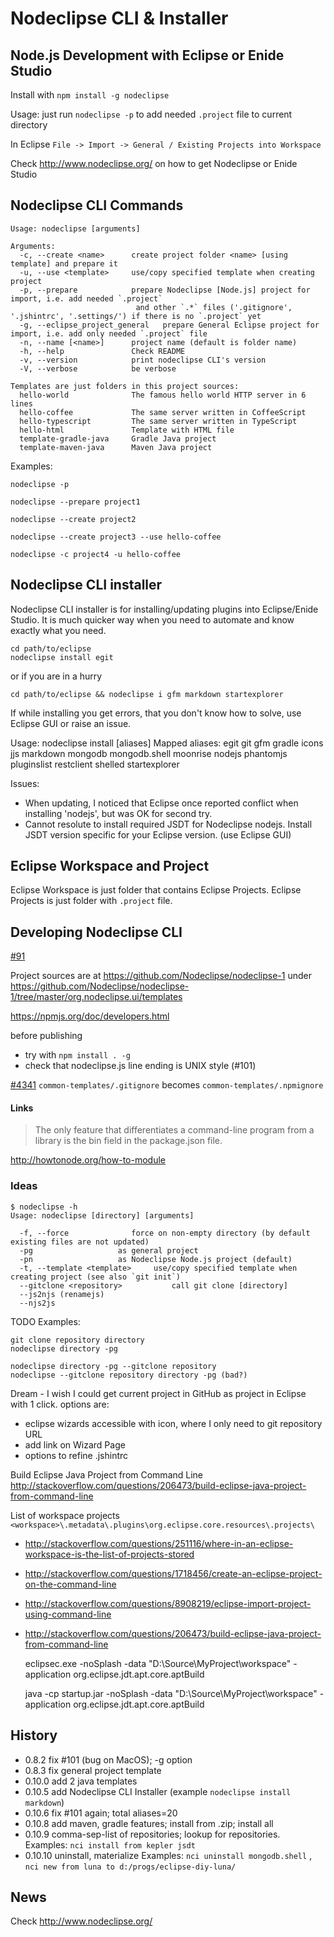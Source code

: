 

# Nodeclipse CLI & Installer

## Node.js Development with Eclipse or Enide Studio

Install with `npm install -g nodeclipse`

Usage: just run `nodeclipse -p` to add needed `.project` file to current directory

In Eclipse `File -> Import -> General / Existing Projects into Workspace`

Check <http://www.nodeclipse.org/> on how to get Nodeclipse or Enide Studio

## Nodeclipse CLI Commands

	Usage: nodeclipse [arguments]

	Arguments:
	  -c, --create <name>      create project folder <name> [using template] and prepare it
	  -u, --use <template>     use/copy specified template when creating project
	  -p, --prepare            prepare Nodeclipse [Node.js] project for import, i.e. add needed `.project`
	  							and other `.*` files ('.gitignore', '.jshintrc', '.settings/') if there is no `.project` yet
      -g, --eclipse_project_general   prepare General Eclipse project for import, i.e. add only needed `.project` file
	  -n, --name [<name>]      project name (default is folder name)
	  -h, --help               Check README
	  -v, --version            print nodeclipse CLI's version
	  -V, --verbose            be verbose

	Templates are just folders in this project sources:
	  hello-world              The famous hello world HTTP server in 6 lines
	  hello-coffee	           The same server written in CoffeeScript
	  hello-typescript         The same server written in TypeScript
	  hello-html		       Template with HTML file
	  template-gradle-java     Gradle Java project
	  template-maven-java      Maven Java project
	  
Examples:

	nodeclipse -p
	
	nodeclipse --prepare project1
	
	nodeclipse --create project2
	
	nodeclipse --create project3 --use hello-coffee
	
	nodeclipse -c project4 -u hello-coffee


## Nodeclipse CLI installer

Nodeclipse CLI installer is for installing/updating plugins into Eclipse/Enide Studio.
It is much quicker way when you need to automate and know exactly what you need.

	cd path/to/eclipse
	nodeclipse install egit

or if you are in a hurry

	cd path/to/eclipse && nodeclipse i gfm markdown startexplorer
	
If while installing you get errors, that you don't know how to solve, use Eclipse GUI or raise an issue.	

  Usage: nodeclipse install [aliases]
  Mapped aliases: egit git gfm gradle icons jjs markdown mongodb mongodb.shell moonrise nodejs phantomjs pluginslist restclient shelled startexplorer
  
Issues: 
- When updating, I noticed that Eclipse once reported conflict when installing 'nodejs', but was OK for second try.  
- Cannot resolute to install required JSDT for Nodeclipse nodejs. Install JSDT version specific for your Eclipse version. (use Eclipse GUI)

## Eclipse Workspace and Project

Eclipse Workspace is just folder that contains Eclipse Projects.
Eclipse Projects is just folder with `.project` file.

## Developing Nodeclipse CLI

[#91](https://github.com/Nodeclipse/nodeclipse-1/issues/91)

Project sources are at https://github.com/Nodeclipse/nodeclipse-1
under https://github.com/Nodeclipse/nodeclipse-1/tree/master/org.nodeclipse.ui/templates

<https://npmjs.org/doc/developers.html>

before publishing
- try with `npm install . -g`
- check that nodeclipse.js line ending is UNIX style (#101)

[#4341](https://github.com/isaacs/npm/issues/4341) `common-templates/.gitignore` becomes `common-templates/.npmignore` 

#### Links

> The only feature that differentiates a command-line program from a library is the bin field in the package.json file.

<http://howtonode.org/how-to-module>

### Ideas

	$ nodeclipse -h
	Usage: nodeclipse [directory] [arguments]
	
      -f, --force              force on non-empty directory (by default existing files are not updated)
	  -pg					as general project
	  -pn	 				as Nodeclipse Node.js project (default)
	  -t, --template <template>     use/copy specified template when creating project (see also `git init`)
	  --gitclone <repository>			call git clone [directory]
	  --js2njs (renamejs)
	  --njs2js 
	  
TODO Examples:

	git clone repository directory
	nodeclipse directory -pg	
	
	nodeclipse directory -pg --gitclone repository 
	nodeclipse --gitclone repository directory -pg (bad?)
	
Dream - I wish I could get current project in GitHub as project in Eclipse with 1 click.
options are: 	
- eclipse wizards accessible with icon, where I only need to git repository URL
- add link on Wizard Page
- options to refine .jshintrc

Build Eclipse Java Project from Command Line
http://stackoverflow.com/questions/206473/build-eclipse-java-project-from-command-line

List of workspace projects
`<workspace>\.metadata\.plugins\org.eclipse.core.resources\.projects\`

- http://stackoverflow.com/questions/251116/where-in-an-eclipse-workspace-is-the-list-of-projects-stored
- http://stackoverflow.com/questions/1718456/create-an-eclipse-project-on-the-command-line
- http://stackoverflow.com/questions/8908219/eclipse-import-project-using-command-line
- http://stackoverflow.com/questions/206473/build-eclipse-java-project-from-command-line

	eclipsec.exe -noSplash -data "D:\Source\MyProject\workspace" -application org.eclipse.jdt.apt.core.aptBuild
	
	java -cp startup.jar -noSplash -data "D:\Source\MyProject\workspace" -application org.eclipse.jdt.apt.core.aptBuild

## History

- 0.8.2 fix #101 (bug on MacOS); -g option
- 0.8.3 fix general project template
- 0.10.0 add 2 java templates
- 0.10.5 add Nodeclipse CLI Installer (example `nodeclipse install markdown`)
- 0.10.6 fix #101 again; total aliases=20 
- 0.10.8 add maven, gradle features; install from .zip; install all 
- 0.10.9 comma-sep-list of repositories; lookup for repositories.  
	Examples: `nci install from kepler jsdt` 
- 0.10.10 uninstall, materialize
	Examples: `nci uninstall mongodb.shell` , `nci new from luna to d:/progs/eclipse-diy-luna/`

## News

Check <http://www.nodeclipse.org/>
